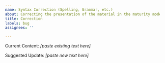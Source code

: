 ```yaml
---
name: Syntax Correction (Spelling, Grammar, etc.)
about: Correcting the presentation of the material in the maturity model.
title: Correction
labels: bug
assignees: ''

---
```


Current Content: _[paste existing text here]_

Suggested Update: _[paste new text here]_
